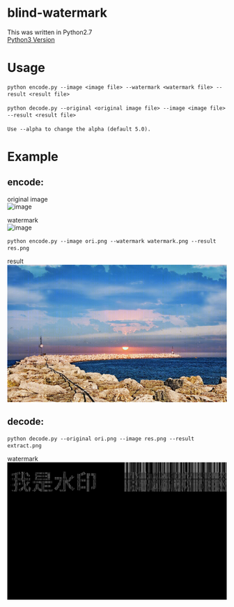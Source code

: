 # blind-watermark
This was written in Python2.7  
[Python3 Version](https://github.com/linyacool/blind-watermark/tree/python3)  
# Usage
```shell
python encode.py --image <image file> --watermark <watermark file> --result <result file>

python decode.py --original <original image file> --image <image file> --result <result file>

Use --alpha to change the alpha (default 5.0).
```
# Example
## encode:
original image<br>
![image](https://github.com/linyacool/blind-watermark/blob/master/ori.png)

watermark<br>
![image](https://github.com/linyacool/blind-watermark/blob/master/watermark.png)


```shell
python encode.py --image ori.png --watermark watermark.png --result res.png
```
result<br>
![image](https://github.com/linyacool/blind-watermark/blob/master/res.png)

## decode:
```shell
python decode.py --original ori.png --image res.png --result extract.png
```
watermark<br>
![image](https://github.com/linyacool/blind-watermark/blob/master/extract.png)
